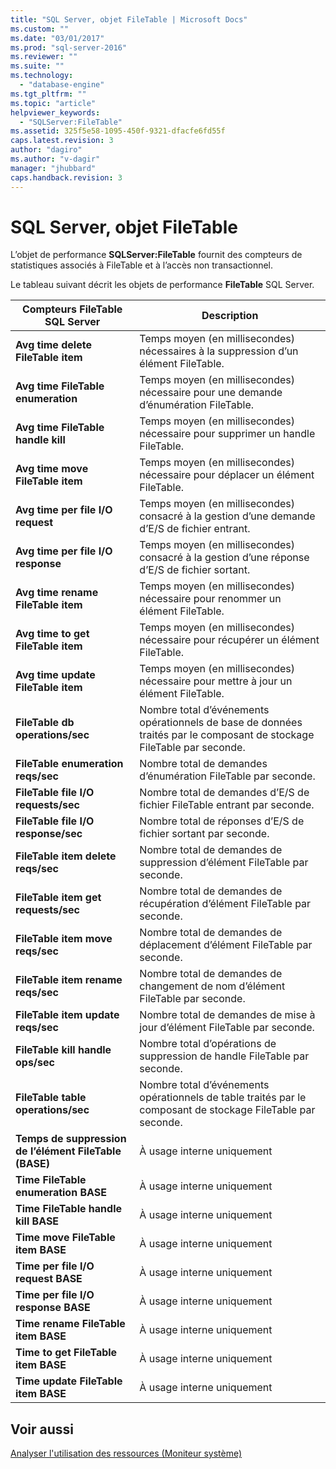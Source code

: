 ```yaml
---
title: "SQL Server, objet FileTable | Microsoft Docs"
ms.custom: ""
ms.date: "03/01/2017"
ms.prod: "sql-server-2016"
ms.reviewer: ""
ms.suite: ""
ms.technology: 
  - "database-engine"
ms.tgt_pltfrm: ""
ms.topic: "article"
helpviewer_keywords: 
  - "SQLServer:FileTable"
ms.assetid: 325f5e58-1095-450f-9321-dfacfe6fd55f
caps.latest.revision: 3
author: "dagiro"
ms.author: "v-dagir"
manager: "jhubbard"
caps.handback.revision: 3
---
```

# SQL Server, objet FileTable
L’objet de performance **SQLServer:FileTable** fournit des compteurs de statistiques associés à FileTable et à l’accès non transactionnel.

Le tableau suivant décrit les objets de performance **FileTable** SQL Server.

|**Compteurs FileTable SQL Server**|Description|  
|-------------|-----------------|  
|**Avg time delete FileTable item**|Temps moyen (en millisecondes) nécessaires à la suppression d’un élément FileTable.|
|**Avg time FileTable enumeration**|Temps moyen (en millisecondes) nécessaire pour une demande d’énumération FileTable.|
|**Avg time FileTable handle kill**|Temps moyen (en millisecondes) nécessaire pour supprimer un handle FileTable.|
|**Avg time move FileTable item**|Temps moyen (en millisecondes) nécessaire pour déplacer un élément FileTable.|
|**Avg time per file I/O request**|Temps moyen (en millisecondes) consacré à la gestion d’une demande d’E/S de fichier entrant.|
|**Avg time per file I/O response**|Temps moyen (en millisecondes) consacré à la gestion d’une réponse d’E/S de fichier sortant.|
|**Avg time rename FileTable item**|Temps moyen (en millisecondes) nécessaire pour renommer un élément FileTable.|
|**Avg time to get FileTable item**|Temps moyen (en millisecondes) nécessaire pour récupérer un élément FileTable.|
|**Avg time update FileTable item**|Temps moyen (en millisecondes) nécessaire pour mettre à jour un élément FileTable.|
|**FileTable db operations/sec**|Nombre total d’événements opérationnels de base de données traités par le composant de stockage FileTable par seconde.|
|**FileTable enumeration reqs/sec**|Nombre total de demandes d’énumération FileTable par seconde.|
|**FileTable file I/O requests/sec**|Nombre total de demandes d’E/S de fichier FileTable entrant par seconde.|
|**FileTable file I/O response/sec**|Nombre total de réponses d’E/S de fichier sortant par seconde.|
|**FileTable item delete reqs/sec**|Nombre total de demandes de suppression d’élément FileTable par seconde.|
|**FileTable item get requests/sec**|Nombre total de demandes de récupération d’élément FileTable par seconde.|
|**FileTable item move reqs/sec**|Nombre total de demandes de déplacement d’élément FileTable par seconde.|
|**FileTable item rename reqs/sec**|Nombre total de demandes de changement de nom d’élément FileTable par seconde.|
|**FileTable item update reqs/sec**|Nombre total de demandes de mise à jour d’élément FileTable par seconde.|
|**FileTable kill handle ops/sec**|Nombre total d’opérations de suppression de handle FileTable par seconde.|
|**FileTable table operations/sec**|Nombre total d’événements opérationnels de table traités par le composant de stockage FileTable par seconde.|
|**Temps de suppression de l’élément FileTable (BASE)**|À usage interne uniquement|
|**Time FileTable enumeration BASE**|À usage interne uniquement|
|**Time FileTable handle kill BASE**|À usage interne uniquement|
|**Time move FileTable item BASE**|À usage interne uniquement|
|**Time per file I/O request BASE**|À usage interne uniquement|
|**Time per file I/O response BASE**|À usage interne uniquement|
|**Time rename FileTable item BASE**|À usage interne uniquement|
|**Time to get FileTable item BASE**|À usage interne uniquement|
|**Time update FileTable item BASE**|À usage interne uniquement| 
 
## Voir aussi  
[Analyser l'utilisation des ressources (Moniteur système)](../../relational-databases/performance-monitor/monitor-resource-usage-system-monitor.md)
